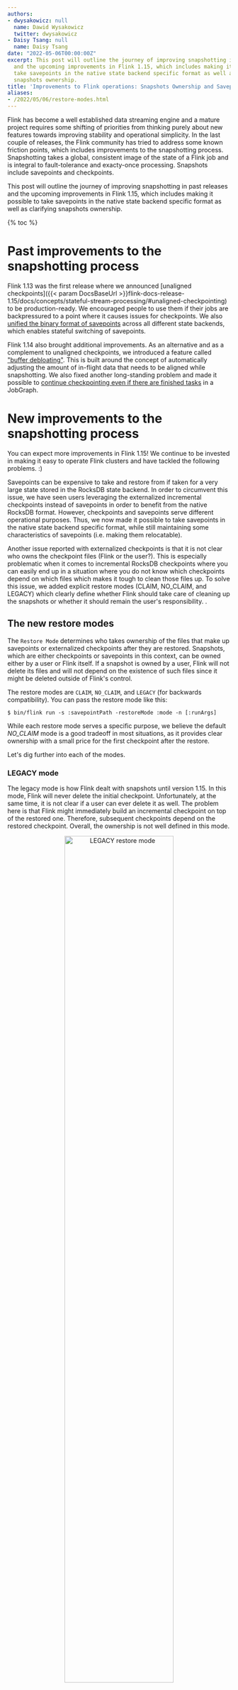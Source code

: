 ```yaml
---
authors:
- dwysakowicz: null
  name: Dawid Wysakowicz
  twitter: dwysakowicz
- Daisy Tsang: null
  name: Daisy Tsang
date: "2022-05-06T00:00:00Z"
excerpt: This post will outline the journey of improving snapshotting in past releases
  and the upcoming improvements in Flink 1.15, which includes making it possible to
  take savepoints in the native state backend specific format as well as clarifying
  snapshots ownership.
title: 'Improvements to Flink operations: Snapshots Ownership and Savepoint Formats'
aliases:
- /2022/05/06/restore-modes.html
---
```


Flink has become a well established data streaming engine and a
mature project requires some shifting of priorities from thinking purely about new features 
towards improving stability and operational simplicity. In the last couple of releases, the Flink community has tried to address
some known friction points, which includes improvements to the
snapshotting process. Snapshotting takes a global, consistent image of the state of a Flink job and is integral to fault-tolerance and exacty-once processing. Snapshots include savepoints and checkpoints. 

This post will outline the journey of improving snapshotting in past releases and the upcoming improvements in Flink 1.15, which includes making it possible to take savepoints in the native state backend specific format as well as clarifying snapshots ownership. 

{% toc %}

# Past improvements to the snapshotting process 

Flink 1.13 was the first release where we announced [unaligned checkpoints]({{< param DocsBaseUrl >}}flink-docs-release-1.15/docs/concepts/stateful-stream-processing/#unaligned-checkpointing) to be production-ready. We
encouraged people to use them if their jobs are backpressured to a point where it causes issues for
checkpoints.  We also [unified the binary format of savepoints](/news/2021/05/03/release-1.13.0.html#switching-state-backend-with-savepoints) across all
different state backends, which enables stateful switching of savepoints.

Flink 1.14 also brought additional improvements. As an alternative and as a complement
to unaligned checkpoints, we introduced a feature called ["buffer debloating"](/news/2021/09/29/release-1.14.0.html#buffer-debloating). This is built
around the concept of automatically adjusting the amount of in-flight data that needs to be aligned
while snapshotting. We also fixed another long-standing problem and made it
possible to [continue checkpointing even if there are finished tasks](/news/2021/09/29/release-1.14.0.html#checkpointing-and-bounded-streams) in a JobGraph.




# New improvements to the snapshotting process 

You can expect more improvements in Flink 1.15! We continue to be invested in making it easy 
to operate Flink clusters and have tackled the following problems. :)

Savepoints can be expensive
to take and restore from if taken for a very large state stored in the RocksDB state backend. In
order to circumvent this issue, we have seen users leveraging the externalized incremental checkpoints
instead of savepoints in order to benefit from the native RocksDB format. However, checkpoints and savepoints
serve different operational purposes. Thus, we now made it possible to take savepoints in the
native state backend specific format, while still maintaining some characteristics of savepoints (i.e. making them relocatable). 

Another issue reported with externalized checkpoints is that it is not clear who owns the
checkpoint files (Flink or the user?). This is especially problematic when it comes to incremental RocksDB checkpoints
where you can easily end up in a situation where you do not know which checkpoints depend on which files
which makes it tough to clean those files up. To solve this issue, we added explicit restore
modes (CLAIM, NO_CLAIM, and LEGACY) which clearly define whether Flink should take
care of cleaning up the snapshots or whether it should remain the user's responsibility.
 .

## The new restore modes

The `Restore Mode` determines who takes ownership of the files that make up savepoints or
externalized checkpoints after they are restored. Snapshots, which are either checkpoints or savepoints
in this context, can be owned either by a user or Flink itself. If a snapshot is owned by a user,
Flink will not delete its files and will not depend on the existence
of such files since it might be deleted outside of Flink's control.

The restore modes are `CLAIM`, `NO_CLAIM`, and `LEGACY` (for backwards compatibility). You can pass the restore mode like this:

```
$ bin/flink run -s :savepointPath -restoreMode :mode -n [:runArgs]
```

While each restore mode serves a specific purpose, we believe the default *NO_CLAIM* mode is a good
tradeoff in most situations, as it provides clear ownership with a small price for the first
checkpoint after the restore.

Let's dig further into each of the modes.

### LEGACY mode

The legacy mode is how Flink dealt with snapshots until version 1.15. In this mode, Flink will never delete the initial
checkpoint. Unfortunately, at the same time, it is not clear if a user can ever delete it as well. 
The problem here is that Flink might immediately build an incremental checkpoint on top of the
restored one. Therefore, subsequent checkpoints depend on the restored checkpoint. Overall, the
ownership is not well defined in this mode.

<div style="text-align: center">
  <img src="/img/blog/2022-05-06-restore-modes/restore-mode-legacy.svg" alt="LEGACY restore mode" width="70%">
</div>


### NO_CLAIM (default) mode

To fix the issue of files that no one can reliably claim ownership of, we introduced the `NO_CLAIM`
mode as the new default. In this mode, Flink will not assume ownership of the snapshot and will leave the files in
the user's control and never delete any of the files.  You can start multiple jobs from the
same snapshot in this mode.

In order to make sure Flink does not depend on any of the files from that snapshot, it will force
the first (successful) checkpoint to be a full checkpoint as opposed to an incremental one. This
only makes a difference for `state.backend: rocksdb`, because all other state backends always take
full checkpoints.

Once the first full checkpoint completes, all subsequent checkpoints will be taken as
usual/configured. Consequently, once a checkpoint succeeds, you can manually delete the original
snapshot. You can not do this earlier, because without any completed checkpoints, Flink will - upon
failure - try to recover from the initial snapshot.

<div style="text-align: center">
  <img src="/img/blog/2022-05-06-restore-modes/restore-mode-no_claim.svg" alt="NO_CLAIM restore mode" width="70%" >
</div>

### CLAIM mode

If you do not want to sacrifice any performance while taking the first checkpoint, we suggest
looking into the `CLAIM` mode. In this mode, Flink claims ownership of the snapshot
and essentially treats it like a checkpoint: it controls the lifecycle and might delete it if it is
not needed for recovery anymore. Hence, it is not safe to manually delete the snapshot or to start
two jobs from the same snapshot. Flink keeps around a configured number of checkpoints.

<div style="text-align: center">
  <img src="/img/blog/2022-05-06-restore-modes/restore-mode-claim.svg" alt="CLAIM restore mode" width="70%">
</div>

## Savepoint format

You can now trigger savepoints in the native format of state backends.
This has been introduced to match two characteristics, one of both savepoints and
checkpoints:

- self-contained, relocatable, and owned by users
- lightweight (and thus fast to take and recover from)

In order to provide the two features in a single concept, we provided a way for Flink to create a
savepoint in a (native) binary format of the used state backend. This brings a significant difference
especially in combination with the `state.backend: rocksdb` setting and incremental snapshots.

That state backend can leverage RocksDB native on-disk data structures which are usually referred to
as SST files. Incremental checkpoints leveraged those files and are
collections of those SST files with some additional metadata, which can be quickly reloaded
into the working directory of RocksDB upon restore.

Native savepoints can use the same mechanism of uploading the SST files instead of dumping the
entire state into a canonical Flink format. There is one additional benefit over simply using the
externalized incremental checkpoints: native savepoints are still relocatable and self-contained
in a single directory. In case of checkpoints that do not hold, because a single SST file can be
used by multiple checkpoints, and thus is put into a common shared directory. That is why they are
called incremental.

You can choose the savepoint format when triggering the savepoint like this:

```
# take an intermediate savepoint
$ bin/flink savepoint --type [native/canonical] :jobId [:targetDirectory]

# stop the job with a savepoint
$ bin/flink stop --type [native/canonical] --savepointPath [:targetDirectory] :jobId
```

### Capabilities and limitations

Unfortunately it is not possible to provide the same guarantees for all types of snapshots 
(canonical or native savepoints and aligned or unaligned checkpoints). The main difference between
checkpoints and savepoints is that savepoints are still triggered and owned by users. Flink does not
create them automatically nor ever depends on their existence. Their main purpose is still for planned,
manual backups, whereas checkpoints are used for recovery. In database terms, savepoints are similar
to backups, whereas checkpoints are like recovery logs.

Having additional dimensions of properties in each of the two main snapshots category does not make
it easier, therefore we try to list what you can achieve with every type of snapshot.

The following table gives an overview of capabilities and limitations for the various types of
savepoints and checkpoints.

- ✓ - Flink fully supports this type of snapshot
- x - Flink doesn't support this type of snapshot

| Operation                       | Canonical Savepoint | Native Savepoint | Aligned Checkpoint | Unaligned Checkpoint |
|:--------------------------------|:--------------------|:-----------------|:-------------------|:---------------------|
| State backend change            | ✓                   | x                | x                  | x                    |
| State Processor API(writing)    | ✓                   | x                | x                  | x                    |
| State Processor API(reading)    | ✓                   | ✓                | ✓                  | x                    |
| Self-contained and relocatable  | ✓                   | ✓                | x                  | x                    |
| Schema evolution                | ✓                   | ✓                | ✓                  | ✓                    |
| Arbitrary job upgrade           | ✓                   | ✓                | ✓                  | x                    |
| Non-arbitrary job upgrade       | ✓                   | ✓                | ✓                  | x                    |
| Flink minor version upgrade     | ✓                   | ✓                | ✓                  | x                    |
| Flink bug/patch version upgrade | ✓                   | ✓                | ✓                  | ✓                    |
| Rescaling                       | ✓                   | ✓                | ✓                  | ✓                    |

- State backend change - you can restore from the snapshot with a different state.backend than the
  one for which the snapshot was taken
- State Processor API (writing) - The ability to create new snapshot via State Processor API.
- State Processor API (reading) - The ability to read state from the existing snapshot via State
  Processor API.
- Self-contained and relocatable - One snapshot directory contains everything it needs for recovery.
  You can move the directory around.
- Schema evolution - Changing the data type of the *state* in your UDFs.
- Arbitrary job upgrade - Restoring the snapshot with the different partitioning type(rescale,
  rebalance, map, etc.)
  or with a different record type for the existing operator. In other words you can add arbitrary
  operators anywhere in your job graph.
- Non-arbitrary job upgrade - In contrary to the above, you still should be able to add new
  operators, but certain limitations apply. You can not change partitioning for existing operators
  or the data type of records being exchanged.
- Flink minor version upgrade - Restoring a snapshot which was taken for an older minor version of
  Flink (1.x → 1.y).
- Flink bug/patch version upgrade - Restoring a snapshot which was taken for an older patch version
  of Flink (1.14.x → 1.14.y).
- Rescaling - Restoring the snapshot with a different parallelism than was used during the snapshot
  creation.

# Summary

We hope the changes we introduced over the last releases make it easier to operate Flink in respect
to snapshotting. We are eager to hear from you if any of the new features have helped you solve problems you've faced in the past.
At the same time, if you still struggle with an issue or you had to work around some obstacles, please let
us know! Maybe we will be able to incorporate your approach or find a different solution together.
